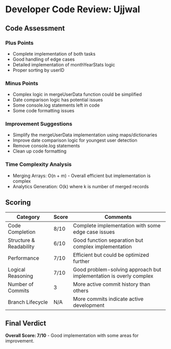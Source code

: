 # Developer Code Review: Ujjwal

## Code Assessment

### Plus Points

- Complete implementation of both tasks
- Good handling of edge cases
- Detailed implementation of monthYearStats logic
- Proper sorting by userID

### Minus Points

- Complex logic in mergeUserData function could be simplified
- Date comparison logic has potential issues
- Some console.log statements left in code
- Some code formatting issues

### Improvement Suggestions

- Simplify the mergeUserData implementation using maps/dictionaries
- Improve date comparison logic for youngest user detection
- Remove console.log statements
- Clean up code formatting

### Time Complexity Analysis

- Merging Arrays: O(n + m) - Overall efficient but implementation is complex
- Analytics Generation: O(k) where k is number of merged records

## Scoring

| Category                | Score | Comments                                                           |
| ----------------------- | ----- | ------------------------------------------------------------------ |
| Code Completion         | 8/10  | Complete implementation with some edge case issues                 |
| Structure & Readability | 6/10  | Good function separation but complex implementation                |
| Performance             | 7/10  | Efficient but could be optimized further                           |
| Logical Reasoning       | 7/10  | Good problem-solving approach but implementation is overly complex |
| Number of Commits       | 3     | More active commit history than others                             |
| Branch Lifecycle        | N/A   | More commits indicate active development                           |

## Final Verdict

**Overall Score: 7/10** - Good implementation with some areas for improvement.
